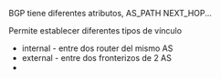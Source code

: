 BGP tiene diferentes atributos, AS_PATH NEXT_HOP...

Permite establecer diferentes tipos de vínculo
+ internal - entre dos router del mismo AS
+ external - entre dos fronterizos de 2 AS
+ 